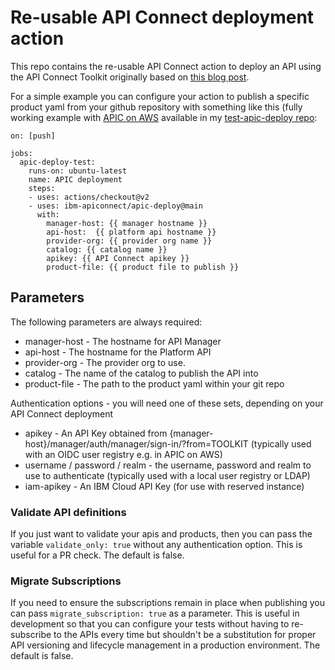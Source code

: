 # Re-usable API Connect deployment action 

This repo contains the re-usable API Connect action to deploy an API using the API Connect Toolkit originally based on [this blog post](https://community.ibm.com/community/user/integration/blogs/ricky-moorhouse1/2021/03/16/whats-new-use-the-api-connect-toolkit-with-github). 

For a simple example you can configure your action to publish a specific product yaml from your github repository with something like this (fully working example with [APIC on AWS](https://register.automation.ibm.com/apic/trial/aws?source=github-action-repo) available in my [test-apic-deploy repo](https://github.com/rickymoorhouse/test-apic-deploy/): 

```
on: [push]

jobs:
  apic-deploy-test:
    runs-on: ubuntu-latest
    name: APIC deployment
    steps:
    - uses: actions/checkout@v2
    - uses: ibm-apiconnect/apic-deploy@main
      with:
        manager-host: {{ manager hostname }}
        api-host:  {{ platform api hostname }}
        provider-org: {{ provider org name }}
        catalog: {{ catalog name }}
        apikey: {{ API Connect apikey }}
        product-file: {{ product file to publish }}
```

## Parameters

The following parameters are always required:

 - manager-host - The hostname for API Manager
 - api-host - The hostname for the Platform API
 - provider-org - The provider org to use. 
 - catalog - The name of the catalog to publish the API into
 - product-file - The path to the product yaml within your git repo

Authentication options - you will need one of these sets, depending on your API Connect deployment

 - apikey - An API Key obtained from {manager-host}/manager/auth/manager/sign-in/?from=TOOLKIT (typically used with an OIDC user registry e.g. in APIC on AWS)
 - username / password / realm - the username, password and realm to use to authenticate (typically used with a local user registry or LDAP)
 - iam-apikey - An IBM Cloud API Key (for use with reserved instance)

### Validate API definitions

If you just want to validate your apis and products, then you can pass the variable `validate_only: true` without any authentication option.  This is useful for a PR check. The default is false. 

### Migrate Subscriptions

If you need to ensure the subscriptions remain in place when publishing you can pass `migrate_subscription: true` as a parameter.  This is useful in development so that you can configure your tests without having to re-subscribe to the APIs every time but shouldn't be a substitution for proper API versioning and lifecycle management in a production environment. The default is false.  

